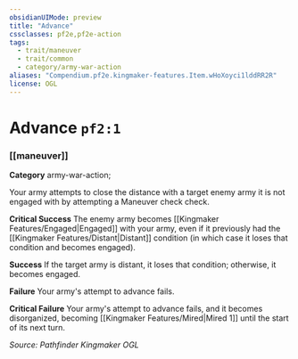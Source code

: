 ```yaml
---
obsidianUIMode: preview
title: "Advance"
cssclasses: pf2e,pf2e-action
tags:
  - trait/maneuver
  - trait/common
  - category/army-war-action
aliases: "Compendium.pf2e.kingmaker-features.Item.wHoXoyci1lddRR2R"
license: OGL
---
```

# Advance `pf2:1`

### [[maneuver]]

**Category** army-war-action; 




Your army attempts to close the distance with a target enemy army it is not engaged with by attempting a Maneuver check check.

**Critical Success** The enemy army becomes [[Kingmaker Features/Engaged|Engaged]] with your army, even if it previously had the [[Kingmaker Features/Distant|Distant]] condition (in which case it loses that condition and becomes engaged).

**Success** If the target army is distant, it loses that condition; otherwise, it becomes engaged.

**Failure** Your army's attempt to advance fails.

**Critical Failure** Your army's attempt to advance fails, and it becomes disorganized, becoming [[Kingmaker Features/Mired|Mired 1]] until the start of its next turn.

*Source: Pathfinder Kingmaker*
*OGL*